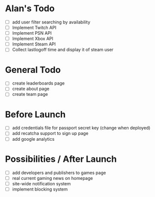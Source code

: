 # Alan's Todo
- [ ] add user filter searching by availability
- [ ] Implement Twitch API
- [ ] Implement PSN API
- [ ] Implement Xbox API
- [ ] Implement Steam API
- [ ] Collect lastlogoff time and display it of steam user

# General Todo
- [ ] create leaderboards page
- [ ] create about page
- [ ] create team page

# Before Launch
- [ ] add credentials file for passport secret key (change when deployed)
- [ ] add recatcha support to sign up page
- [ ] add google analytics

# Possibilities / After Launch
- [ ] add developers and publishers to games page
- [ ] real current gaming news on homepage
- [ ] site-wide notification system
- [ ] implement blocking system
